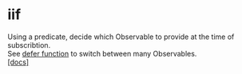 # iif

Using a predicate, decide which Observable to provide at the time of subscribtion.  
See [defer function](/rxjs/defer/) to switch between many Observables.  
[[docs]](https://rxjs.dev/api/index/function/iif)